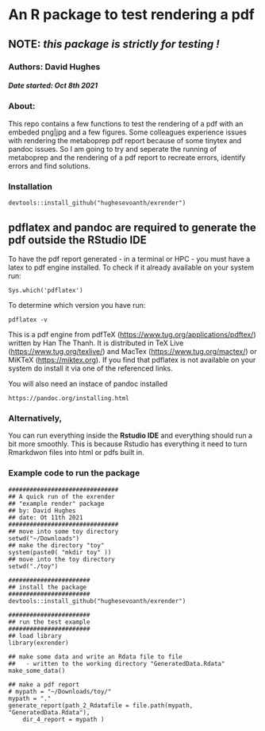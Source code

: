 # An R package to test rendering a pdf
## NOTE: *this package is strictly for testing !*

### Authors: David Hughes 
##### Date started: Oct 8th 2021

### About:

This repo contains a few functions to test the rendering of a pdf with an embeded png|jpg and a few figures. Some colleagues experience issues with rendering the metaboprep pdf report because of some tinytex and pandoc issues. So I am going to try and seperate the running of metaboprep and the rendering of a pdf report to recreate errors, identify errors and find solutions. 

### Installation

	devtools::install_github("hughesevoanth/exrender")

## pdflatex and pandoc are required to generate the pdf outside the RStudio IDE

To have the pdf report generated - in a terminal or HPC - you must have a latex to pdf engine installed. To check if it already available on your system run:

	Sys.which('pdflatex')

To determine which version you have run:

	pdflatex -v
	
This is a pdf engine from pdfTeX (https://www.tug.org/applications/pdftex/) written by Han The Thanh. It is distributed in TeX Live (https://www.tug.org/texlive/) and MacTex (https://www.tug.org/mactex/) or MiKTeX (https://miktex.org). If you find that pdflatex is not available on your system do install it via one of the referenced links.

You will also need an instace of pandoc installed

	https://pandoc.org/installing.html
	
### Alternatively,

You can run everything inside the **Rstudio IDE** and everything should run a bit more smoothly. This is because Rstudio has everything it need to turn Rmarkdwon files into html or pdfs built in. 

### Example code to run the package

	###############################
	## A quick run of the exrender
	## "example render" package
	## by: David Hughes
	## date: Ot 11th 2021
	###############################
	## move into some toy directory
	setwd("~/Downloads")
	## make the directory "toy"
	system(paste0( "mkdir toy" ))
	## move into the toy directory
	setwd("./toy")
	
	#######################
	## install the package
	#######################
	devtools::install_github("hughesevoanth/exrender")
	
	#######################
	## run the test example
	#######################
	## load library
	library(exrender)
	
	## make some data and write an Rdata file to file
	##   - written to the working directory "GeneratedData.Rdata"
	make_some_data()
	
	## make a pdf report
	# mypath = "~/Downloads/toy/"
	mypath = "."
	generate_report(path_2_Rdatafile = file.path(mypath, "GeneratedData.Rdata"), 
		dir_4_report = mypath )
	
